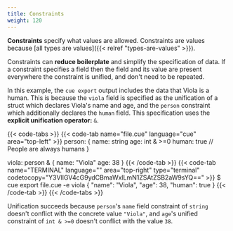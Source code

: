 ```yaml
---
title: Constraints
weight: 120
---
```


**Constraints** specify what values are allowed.
Constraints are values because
[all types are values]({{< relref "types-are-values" >}}).

Constraints can **reduce boilerplate** and simplify the specification of data.
If a constraint specifies a field then the field and its value are present
everywhere the constraint is unified, and don't need to be repeated.

In this example, the `cue export` output includes the data that Viola is a human.
This is because the `viola` field is specified as the unification of a struct
which declares Viola's name and age, and the `person` constraint which
additionally declares the `human` field.
This specification uses the **explicit unification operator:** `&`.

<!--more-->

{{< code-tabs >}}
{{< code-tab name="file.cue" language="cue" area="top-left" >}}
person: {
	name:  string
	age:   int & >=0
	human: true // People are always humans
}

viola: person & {
	name: "Viola"
	age:  38
}
{{< /code-tab >}}
{{< code-tab name="TERMINAL" language="" area="top-right" type="terminal" codetocopy="Y3VlIGV4cG9ydCBmaWxlLmN1ZSAtZSB2aW9sYQ==" >}}
$ cue export file.cue -e viola
{
    "name": "Viola",
    "age": 38,
    "human": true
}
{{< /code-tab >}}
{{< /code-tabs >}}

Unification succeeds because `person`'s `name` field constraint of `string`
doesn't conflict with the concrete value `"Viola"`, and `age`'s unified
constraint of `int & >=0` doesn't conflict with the value `38`.
